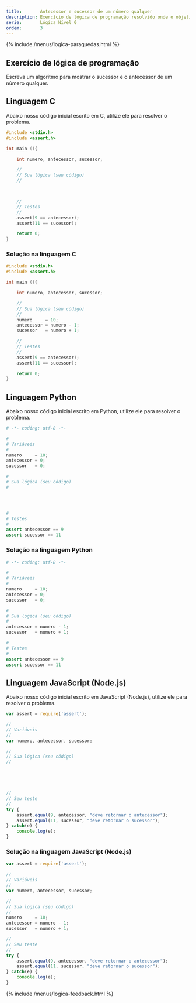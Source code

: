 ```yaml
---
title:       Antecessor e sucessor de um número qualquer
description: Exercício de lógica de programação resolvido onde o objetivo é calcular o sucessor e o antecessor de um número qualquer.
serie:       Lógica Nível 0
ordem:       3
---
```


{% include /menus/logica-paraquedas.html %}

Exercício de lógica de programação
---

Escreva um algoritmo para mostrar o sucessor e o antecessor de um número qualquer.



Linguagem C
---

Abaixo nosso código inicial escrito em C, utilize ele para resolver o problema.

```c
#include <stdio.h>
#include <assert.h>

int main (){

    int numero, antecessor, sucessor;

    //
    // Sua lógica (seu código)
    //



    //
    // Testes
    //
    assert(9 == antecessor);
    assert(11 == sucessor);

    return 0;
}
```



### Solução na linguagem C

```c
#include <stdio.h>
#include <assert.h>

int main (){

    int numero, antecessor, sucessor;

    //
    // Sua lógica (seu código)
    //
    numero     = 10;
    antecessor = numero - 1;
    sucessor   = numero + 1;

    //
    // Testes
    //
    assert(9 == antecessor);
    assert(11 == sucessor);

    return 0;
}
```


Linguagem Python
---

Abaixo nosso código inicial escrito em Python, utilize ele para resolver o problema.

```python
# -*- coding: utf-8 -*-

#
# Variáveis
#
numero     = 10;
antecessor = 0;
sucessor   = 0;

#
# Sua lógica (seu código)
#




#
# Testes
#
assert antecessor == 9
assert sucessor == 11
```


### Solução na linguagem Python

```python
# -*- coding: utf-8 -*-

#
# Variáveis
#
numero     = 10;
antecessor = 0;
sucessor   = 0;

#
# Sua lógica (seu código)
#
antecessor = numero - 1;
sucessor   = numero + 1;

#
# Testes
#
assert antecessor == 9
assert sucessor == 11
```


Linguagem JavaScript (Node.js)
---

Abaixo nosso código inicial escrito em JavaScript (Node.js), utilize ele para resolver o problema.


```javascript
var assert = require('assert');

//
// Variáveis
//
var numero, antecessor, sucessor;

//
// Sua lógica (seu código)
//





//
// Seu teste
//
try {
    assert.equal(9, antecessor, "deve retornar o antecessor");
    assert.equal(11, sucessor, "deve retornar o sucessor");
} catch(e) {
    console.log(e);
}

```


### Solução na linguagem JavaScript (Node.js)


```javascript
var assert = require('assert');

//
// Variáveis
//
var numero, antecessor, sucessor;

//
// Sua lógica (seu código)
//
numero     = 10;
antecessor = numero - 1;
sucessor   = numero + 1;

//
// Seu teste
//
try {
    assert.equal(9, antecessor, "deve retornar o antecessor");
    assert.equal(11, sucessor, "deve retornar o sucessor");
} catch(e) {
    console.log(e);
}

```

{% include /menus/logica-feedback.html %}